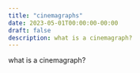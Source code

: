 ```yaml
---
title: "cinemagraphs"
date: 2023-05-01T00:00:00-00:00
draft: false
description: what is a cinemagraph?
---
```

what is a cinemagraph?